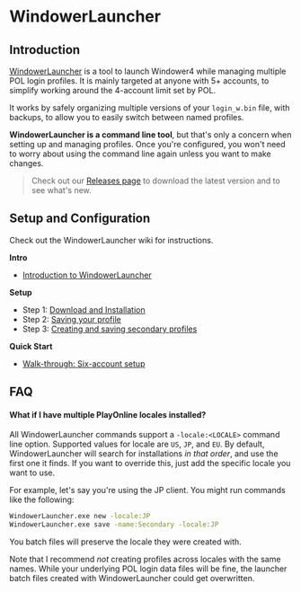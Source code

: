 # WindowerLauncher

## Introduction

[WindowerLauncher](https://github.com/Kaiconure/WindowerLauncher/) is a tool to launch Windower4 while managing multiple POL login profiles. It is mainly targeted at anyone with 5+ accounts, to simplify working around the 4-account limit set by POL.

It works by safely organizing multiple versions of your `login_w.bin` file, with backups, to allow you to easily switch between named profiles.

**WindowerLauncher is a command line tool**, but that's only a concern when setting up and managing profiles. Once you're configured, you won't need to worry about using the command line again unless you want to make changes.

> Check out our [Releases page](https://github.com/Kaiconure/WindowerLauncher/releases) to download the latest version and to see what's new.

## Setup and Configuration

Check out the WindowerLauncher wiki for instructions.

**Intro**
- [Introduction to WindowerLauncher](https://github.com/Kaiconure/WindowerLauncher/wiki)
  
**Setup**
- Step 1: [Download and Installation](https://github.com/Kaiconure/WindowerLauncher/wiki/Installation-Guide)
- Step 2: [Saving your profile](https://github.com/Kaiconure/WindowerLauncher/wiki/Saving-your-profile)
- Step 3: [Creating and saving secondary profiles](https://github.com/Kaiconure/WindowerLauncher/wiki/Creating-new-profiles)

**Quick Start**
- [Walk-through: Six-account setup](https://github.com/Kaiconure/WindowerLauncher/wiki/Six-Account-Setup)

## FAQ

#### What if I have multiple PlayOnline locales installed?

All WindowerLauncher commands support a `-locale:<LOCALE>` command line option. Supported values for locale are `US`, `JP`, and `EU`. By default, WindowerLauncher will search for installations *in that order*, and use the first one it finds. If you want to override this, just add the specific locale you want to use.

For example, let's say you're using the JP client. You might run commands like the following:

```bash
WindowerLauncher.exe new -locale:JP
WindowerLauncher.exe save -name:Secondary -locale:JP
```

You batch files will preserve the locale they were created with.

Note that I recommend *not* creating profiles across locales with the same names. While your underlying POL login data files will be fine, the launcher batch files created with WindowerLauncher could get overwritten.

